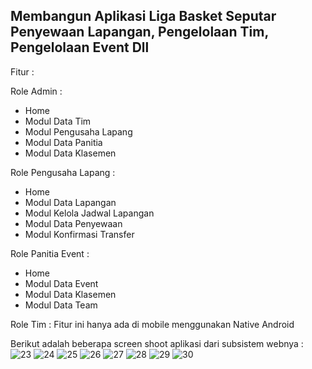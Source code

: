 ## Membangun Aplikasi Liga Basket Seputar Penyewaan Lapangan, Pengelolaan Tim, Pengelolaan Event Dll

Fitur : 

Role Admin :
- Home
- Modul Data Tim
- Modul Pengusaha Lapang
- Modul Data Panitia
- Modul Data Klasemen

Role Pengusaha Lapang :
- Home
- Modul Data Lapangan
- Modul Kelola Jadwal Lapangan
- Modul Data Penyewaan
- Modul Konfirmasi Transfer

Role Panitia Event :
- Home
- Modul Data Event
- Modul Data Klasemen
- Modul Data Team

Role Tim :
Fitur ini hanya ada di mobile menggunakan Native Android

Berikut adalah beberapa screen shoot aplikasi dari subsistem webnya :
![23](https://user-images.githubusercontent.com/13019337/50310942-26160300-04d6-11e9-9d78-7b139d16b340.png)
![24](https://user-images.githubusercontent.com/13019337/50310944-26160300-04d6-11e9-8723-6a33828cd3c8.png)
![25](https://user-images.githubusercontent.com/13019337/50310945-26160300-04d6-11e9-9216-4e469feae171.png)
![26](https://user-images.githubusercontent.com/13019337/50310946-26ae9980-04d6-11e9-903c-ec6f6d089a40.png)
![27](https://user-images.githubusercontent.com/13019337/50310947-26ae9980-04d6-11e9-8795-f51188d897f7.png)
![28](https://user-images.githubusercontent.com/13019337/50310949-26ae9980-04d6-11e9-9282-42cb84ac88b5.png)
![29](https://user-images.githubusercontent.com/13019337/50310950-27473000-04d6-11e9-9376-9287de3ca411.png)
![30](https://user-images.githubusercontent.com/13019337/50311050-6f665280-04d6-11e9-8732-58b2e68663db.png)



